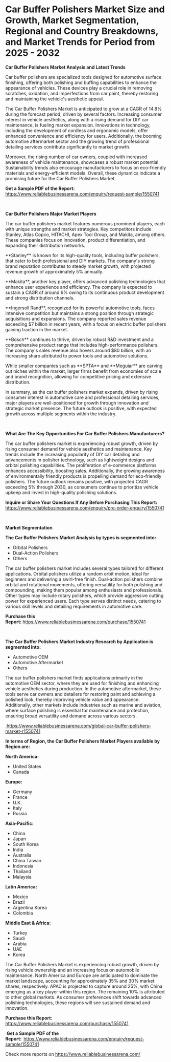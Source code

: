 <p><h1>Car Buffer Polishers Market Size and Growth, Market Segmentation, Regional and Country Breakdowns, and Market Trends for Period from 2025 -  2032</h1></p><p><strong>Car Buffer Polishers Market Analysis and Latest Trends</strong></p>
<p><p>Car buffer polishers are specialized tools designed for automotive surface finishing, offering both polishing and buffing capabilities to enhance the appearance of vehicles. These devices play a crucial role in removing scratches, oxidation, and imperfections from car paint, thereby restoring and maintaining the vehicle's aesthetic appeal.</p><p>The Car Buffer Polishers Market is anticipated to grow at a CAGR of 14.8% during the forecast period, driven by several factors. Increasing consumer interest in vehicle aesthetics, along with a rising demand for DIY car maintenance, is fueling market expansion. Innovations in technology, including the development of cordless and ergonomic models, offer enhanced convenience and efficiency for users. Additionally, the booming automotive aftermarket sector and the growing trend of professional detailing services contribute significantly to market growth.</p><p>Moreover, the rising number of car owners, coupled with increased awareness of vehicle maintenance, showcases a robust market potential. Sustainability trends also encourage manufacturers to focus on eco-friendly materials and energy-efficient models. Overall, these dynamics indicate a promising future for the Car Buffer Polishers Market.</p></p>
<p><strong>Get a Sample PDF of the Report:&nbsp;</strong> <a href="https://www.reliablebusinessarena.com/enquiry/request-sample/1550741?utm_campaign=2318&utm_medium=2&utm_source=Github&utm_content=ia&utm_term=16022025&utm_id=car-buffer-polishers">https://www.reliablebusinessarena.com/enquiry/request-sample/1550741</a></p>
<p>&nbsp;</p>
<p><strong>Car Buffer Polishers Major Market Players</strong></p>
<p><p>The car buffer polishers market features numerous prominent players, each with unique strengths and market strategies. Key competitors include Stanley, Atlas Copco, HITACHI, Apex Tool Group, and Makita, among others. These companies focus on innovation, product differentiation, and expanding their distribution networks.</p><p>**Stanley** is known for its high-quality tools, including buffer polishers, that cater to both professional and DIY markets. The company's strong brand reputation contributes to steady market growth, with projected revenue growth of approximately 5% annually. </p><p>**Makita**, another key player, offers advanced polishing technologies that enhance user experience and efficiency. The company is expected to sustain a CAGR of around 6% owing to its continuous product development and strong distribution channels.</p><p>**Ingersoll Rand**, recognized for its powerful automotive tools, faces intensive competition but maintains a strong position through strategic acquisitions and expansions. The company reported sales revenue exceeding $7 billion in recent years, with a focus on electric buffer polishers gaining traction in the market.</p><p>**Bosch** continues to thrive, driven by robust R&D investment and a comprehensive product range that includes high-performance polishers. The company's sales revenue also hovers around $80 billion, with an increasing share attributed to power tools and automotive solutions.</p><p>While smaller companies such as **SPTA** and **Meguiar** are carving out niches within the market, larger firms benefit from economies of scale and brand recognition, allowing for competitive pricing and extensive distribution.</p><p>In summary, as the car buffer polishers market expands, driven by rising consumer interest in automotive care and professional detailing services, major players are well-positioned for growth through innovation and strategic market presence. The future outlook is positive, with expected growth across multiple segments within the industry.</p></p>
<p>&nbsp;</p>
<p><strong>What Are The Key Opportunities For Car Buffer Polishers Manufacturers?</strong></p>
<p><p>The car buffer polishers market is experiencing robust growth, driven by rising consumer demand for vehicle aesthetics and maintenance. Key trends include the increasing popularity of DIY car detailing and advancements in polisher technology, such as lightweight designs and orbital polishing capabilities. The proliferation of e-commerce platforms enhances accessibility, boosting sales. Additionally, the growing awareness of environmentally friendly products is propelling demand for eco-friendly polishers. The future outlook remains positive, with projected CAGR exceeding 5% through 2030, as consumers continue to prioritize vehicle upkeep and invest in high-quality polishing solutions.</p></p>
<p><strong>Inquire or Share Your Questions If Any Before Purchasing This Report:</strong> <a href="https://www.reliablebusinessarena.com/enquiry/pre-order-enquiry/1550741?utm_campaign=2318&utm_medium=2&utm_source=Github&utm_content=ia&utm_term=16022025&utm_id=car-buffer-polishers">https://www.reliablebusinessarena.com/enquiry/pre-order-enquiry/1550741</a></p>
<p>&nbsp;</p>
<p><strong>Market Segmentation</strong></p>
<p><strong>The Car Buffer Polishers Market Analysis by types is segmented into:</strong></p>
<p><ul><li>Orbital Polishers</li><li>Dual-Action Polishers</li><li>Others</li></ul></p>
<p><p>The car buffer polishers market includes several types tailored for different applications. Orbital polishers utilize a random orbit motion, ideal for beginners and delivering a swirl-free finish. Dual-action polishers combine orbital and rotational movements, offering versatility for both polishing and compounding, making them popular among enthusiasts and professionals. Other types may include rotary polishers, which provide aggressive cutting power for experienced users. Each type serves distinct needs, catering to various skill levels and detailing requirements in automotive care.</p></p>
<p><strong>Purchase this Report:&nbsp;</strong><a href="https://www.reliablebusinessarena.com/purchase/1550741?utm_campaign=2318&utm_medium=2&utm_source=Github&utm_content=ia&utm_term=16022025&utm_id=car-buffer-polishers">https://www.reliablebusinessarena.com/purchase/1550741</a></p>
<p>&nbsp;</p>
<p><strong>The Car Buffer Polishers Market Industry Research by Application is segmented into:</strong></p>
<p><ul><li>Automotive OEM</li><li>Automotive Aftermarket</li><li>Others</li></ul></p>
<p><p>The car buffer polishers market finds applications primarily in the automotive OEM sector, where they are used for finishing and enhancing vehicle aesthetics during production. In the automotive aftermarket, these tools serve car owners and detailers for restoring paint and achieving a polished look, thereby improving vehicle value and appearance. Additionally, other markets include industries such as marine and aviation, where surface polishing is essential for maintenance and protection, ensuring broad versatility and demand across various sectors.</p></p>
<p><a href="https://www.reliablebusinessarena.com/global-car-buffer-polishers-market-r1550741?utm_campaign=2318&utm_medium=2&utm_source=Github&utm_content=ia&utm_term=16022025&utm_id=car-buffer-polishers">&nbsp;https://www.reliablebusinessarena.com/global-car-buffer-polishers-market-r1550741</a></p>
<p><strong>In terms of Region, the Car Buffer Polishers Market Players available by Region are:</strong></p>
<p>
    <p> <strong> North America: </strong>
        <ul>
            <li>United States</li>
            <li>Canada</li>
        </ul>
        </p> 
    <p> <strong> Europe: </strong>
        <ul>
            <li>Germany</li>
            <li>France</li>
            <li>U.K.</li>
            <li>Italy</li>
            <li>Russia</li>
        </ul>
        </p> 
    <p> <strong> Asia-Pacific: </strong>
        <ul>
            <li>China</li>
            <li>Japan</li>
            <li>South Korea</li>
            <li>India</li>
            <li>Australia</li>
            <li>China Taiwan</li>
            <li>Indonesia</li>
            <li>Thailand</li>
            <li>Malaysia</li>
        </ul>
        </p> 
    <p> <strong> Latin America: </strong>
        <ul>
            <li>Mexico</li>
            <li>Brazil</li>
            <li>Argentina Korea</li>
            <li>Colombia</li>
        </ul>
        </p> 
    <p> <strong> Middle East & Africa: </strong>
        <ul>
            <li>Turkey</li>
            <li>Saudi</li>
            <li>Arabia</li>
            <li>UAE</li>
            <li>Korea</li>
        </ul>
    </p>
    </p>
<p><p>The Car Buffer Polishers Market is experiencing robust growth, driven by rising vehicle ownership and an increasing focus on automobile maintenance. North America and Europe are anticipated to dominate the market landscape, accounting for approximately 35% and 30% market shares, respectively. APAC is projected to capture around 25%, with China emerging as a key player within this region. The remaining 10% is attributed to other global markets. As consumer preferences shift towards advanced polishing technologies, these regions will see sustained demand and innovation.</p></p>
<p><strong>Purchase this Report: </strong><a href="https://www.reliablebusinessarena.com/purchase/1550741?utm_campaign=2318&utm_medium=2&utm_source=Github&utm_content=ia&utm_term=16022025&utm_id=car-buffer-polishers">https://www.reliablebusinessarena.com/purchase/1550741</a></p>
<p>&nbsp;<strong>Get a Sample PDF of the Report:&nbsp;&nbsp;</strong><a href="https://www.reliablebusinessarena.com/enquiry/request-sample/1550741?utm_campaign=2318&utm_medium=2&utm_source=Github&utm_content=ia&utm_term=16022025&utm_id=car-buffer-polishers">https://www.reliablebusinessarena.com/enquiry/request-sample/1550741</a></p>
<p><strong></strong></p>
<p>Check more reports on <a href="https://www.reliablebusinessarena.com/?utm_campaign=2318&utm_medium=2&utm_source=Github&utm_content=ia&utm_term=16022025&utm_id=car-buffer-polishers">https://www.reliablebusinessarena.com/</a></p>